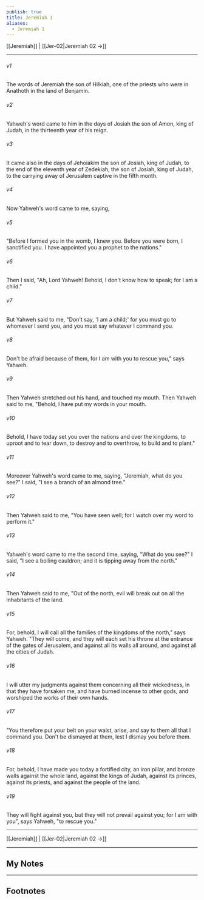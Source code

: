 ```yaml
---
publish: true
title: Jeremiah 1
aliases:
  - Jeremiah 1
---
```


[[Jeremiah]] | [[Jer-02|Jeremiah 02 →]]
***



###### v1 
The words of Jeremiah the son of Hilkiah, one of the priests who were in Anathoth in the land of Benjamin. 

###### v2 
Yahweh's word came to him in the days of Josiah the son of Amon, king of Judah, in the thirteenth year of his reign. 

###### v3 
It came also in the days of Jehoiakim the son of Josiah, king of Judah, to the end of the eleventh year of Zedekiah, the son of Josiah, king of Judah, to the carrying away of Jerusalem captive in the fifth month. 

###### v4 
Now Yahweh's word came to me, saying, 

###### v5 
"Before I formed you in the womb, I knew you. Before you were born, I sanctified you. I have appointed you a prophet to the nations." 

###### v6 
Then I said, "Ah, Lord Yahweh! Behold, I don't know how to speak; for I am a child." 

###### v7 
But Yahweh said to me, "Don't say, 'I am a child;' for you must go to whomever I send you, and you must say whatever I command you. 

###### v8 
Don't be afraid because of them, for I am with you to rescue you," says Yahweh. 

###### v9 
Then Yahweh stretched out his hand, and touched my mouth. Then Yahweh said to me, "Behold, I have put my words in your mouth. 

###### v10 
Behold, I have today set you over the nations and over the kingdoms, to uproot and to tear down, to destroy and to overthrow, to build and to plant." 

###### v11 
Moreover Yahweh's word came to me, saying, "Jeremiah, what do you see?" I said, "I see a branch of an almond tree." 

###### v12 
Then Yahweh said to me, "You have seen well; for I watch over my word to perform it." 

###### v13 
Yahweh's word came to me the second time, saying, "What do you see?" I said, "I see a boiling cauldron; and it is tipping away from the north." 

###### v14 
Then Yahweh said to me, "Out of the north, evil will break out on all the inhabitants of the land. 

###### v15 
For, behold, I will call all the families of the kingdoms of the north," says Yahweh. "They will come, and they will each set his throne at the entrance of the gates of Jerusalem, and against all its walls all around, and against all the cities of Judah. 

###### v16 
I will utter my judgments against them concerning all their wickedness, in that they have forsaken me, and have burned incense to other gods, and worshiped the works of their own hands. 

###### v17 
"You therefore put your belt on your waist, arise, and say to them all that I command you. Don't be dismayed at them, lest I dismay you before them. 

###### v18 
For, behold, I have made you today a fortified city, an iron pillar, and bronze walls against the whole land, against the kings of Judah, against its princes, against its priests, and against the people of the land. 

###### v19 
They will fight against you, but they will not prevail against you; for I am with you", says Yahweh, "to rescue you."

***
[[Jeremiah]] | [[Jer-02|Jeremiah 02 →]]

---
## My Notes

---
## Footnotes